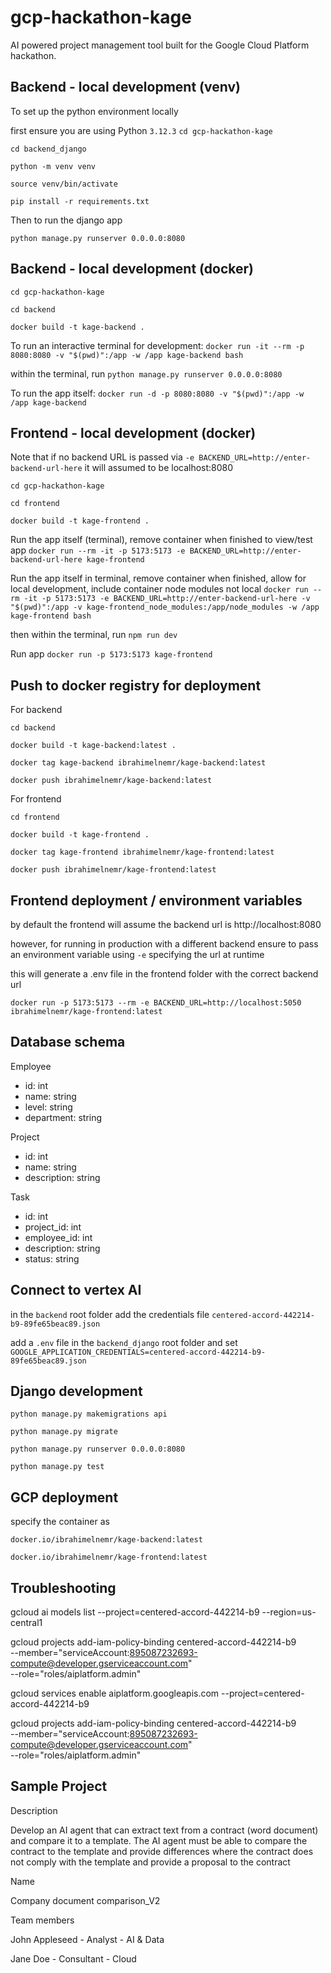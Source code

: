 # gcp-hackathon-kage
AI powered project management tool built for the Google Cloud Platform hackathon.

## Backend - local development (venv)

To set up the python environment locally

first ensure you are using Python `3.12.3`
`cd gcp-hackathon-kage`

`cd backend_django`

`python -m venv venv`

`source venv/bin/activate`

`pip install -r requirements.txt`

Then to run the django app

`python manage.py runserver 0.0.0.0:8080`

## Backend - local development (docker)

`cd gcp-hackathon-kage`

`cd backend`

`docker build -t kage-backend .`

To run an interactive terminal for development:
`docker run -it --rm -p 8080:8080 -v "$(pwd)":/app -w /app kage-backend bash`

within the terminal, run `python manage.py runserver 0.0.0.0:8080`

To run the app itself:
`docker run -d -p 8080:8080 -v "$(pwd)":/app -w /app kage-backend`

## Frontend - local development (docker)

Note that if no backend URL is passed via `-e BACKEND_URL=http://enter-backend-url-here` it will assumed to be localhost:8080

`cd gcp-hackathon-kage`

`cd frontend`

`docker build -t kage-frontend .`

Run the app itself (terminal), remove container when finished to view/test app
`docker run --rm -it -p 5173:5173 -e BACKEND_URL=http://enter-backend-url-here kage-frontend`

Run the app itself in terminal, remove container when finished, allow for local development, include container node modules not local
`docker run --rm -it -p 5173:5173 -e BACKEND_URL=http://enter-backend-url-here -v "$(pwd)":/app -v kage-frontend_node_modules:/app/node_modules -w /app kage-frontend bash`

then within the terminal, run `npm run dev`

Run app
`docker run -p 5173:5173 kage-frontend`

## Push to docker registry for deployment

For backend

`cd backend`

`docker build -t kage-backend:latest .`

`docker tag kage-backend ibrahimelnemr/kage-backend:latest`

`docker push ibrahimelnemr/kage-backend:latest`

For frontend

`cd frontend`

`docker build -t kage-frontend .`

`docker tag kage-frontend ibrahimelnemr/kage-frontend:latest`

`docker push ibrahimelnemr/kage-frontend:latest`

## Frontend deployment / environment variables

by default the frontend will assume the backend url is http://localhost:8080

however, for running in production with a different backend ensure to pass an environment variable using `-e` specifying the url at runtime

this will generate a .env file in the frontend folder with the correct backend url

`docker run -p 5173:5173 --rm -e BACKEND_URL=http://localhost:5050 ibrahimelnemr/kage-frontend:latest`

## Database schema

Employee
- id: int
- name: string
- level: string
- department: string

Project
- id: int
- name: string
- description: string

Task
- id: int
- project_id: int
- employee_id: int
- description: string
- status: string



## Connect to vertex AI

in the `backend` root folder add the credentials file `centered-accord-442214-b9-89fe65beac89.json`

add a `.env` file in the `backend_django` root folder and set
`GOOGLE_APPLICATION_CREDENTIALS=centered-accord-442214-b9-89fe65beac89.json`

## Django development

`python manage.py makemigrations api`

`python manage.py migrate`

`python manage.py runserver 0.0.0.0:8080`

`python manage.py test`

## GCP deployment

specify the container as

`docker.io/ibrahimelnemr/kage-backend:latest`

`docker.io/ibrahimelnemr/kage-frontend:latest`

## Troubleshooting

gcloud ai models list --project=centered-accord-442214-b9 --region=us-central1 

gcloud projects add-iam-policy-binding centered-accord-442214-b9 \
  --member="serviceAccount:895087232693-compute@developer.gserviceaccount.com" \
  --role="roles/aiplatform.admin"

gcloud services enable aiplatform.googleapis.com --project=centered-accord-442214-b9

gcloud projects add-iam-policy-binding centered-accord-442214-b9 \
  --member="serviceAccount:895087232693-compute@developer.gserviceaccount.com" \
  --role="roles/aiplatform.admin"

  ## Sample Project

  Description

  Develop an AI agent that can extract text from a contract (word document) and compare it to a template. The AI agent must be able to compare the contract to the template and provide differences where the contract does not comply with the template and provide a proposal to the contract


  Name

  Company document comparison_V2


Team members

John Appleseed - Analyst - AI & Data

Jane Doe - Consultant - Cloud
